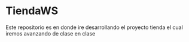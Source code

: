 # TiendaWS

Este repositorio es en donde ire desarrollando el proyecto tienda el cual iremos avanzando de clase en clase
